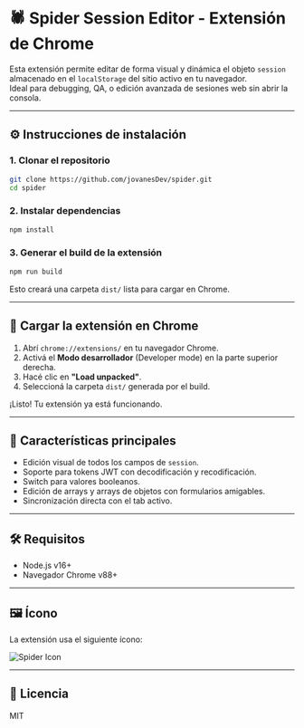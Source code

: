 # 🕷️ Spider Session Editor - Extensión de Chrome

Esta extensión permite editar de forma visual y dinámica el objeto `session` almacenado en el `localStorage` del sitio activo en tu navegador.  
Ideal para debugging, QA, o edición avanzada de sesiones web sin abrir la consola.

---

## ⚙️ Instrucciones de instalación

### 1. Clonar el repositorio

```bash
git clone https://github.com/jovanesDev/spider.git
cd spider
```

### 2. Instalar dependencias

```bash
npm install
```

### 3. Generar el build de la extensión

```bash
npm run build
```

Esto creará una carpeta `dist/` lista para cargar en Chrome.

---

## 🧱 Cargar la extensión en Chrome

1. Abrí `chrome://extensions/` en tu navegador Chrome.
2. Activá el **Modo desarrollador** (Developer mode) en la parte superior derecha.
3. Hacé clic en **"Load unpacked"**.
4. Seleccioná la carpeta `dist/` generada por el build.

¡Listo! Tu extensión ya está funcionando.

---

## 🧩 Características principales

- Edición visual de todos los campos de `session`.
- Soporte para tokens JWT con decodificación y recodificación.
- Switch para valores booleanos.
- Edición de arrays y arrays de objetos con formularios amigables.
- Sincronización directa con el tab activo.

---

## 🛠️ Requisitos

- Node.js v16+
- Navegador Chrome v88+

---

## 🖼️ Ícono

La extensión usa el siguiente ícono:

![Spider Icon](./icon.png)

---

## 📄 Licencia

MIT
